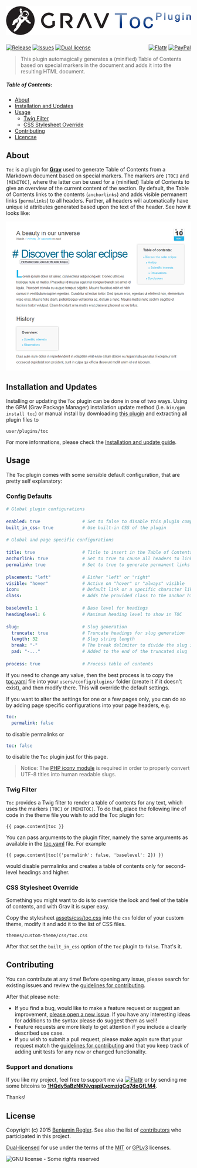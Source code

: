 # [![Grav Toc Plugin](assets/logo.png)][project]

[![Release](https://img.shields.io/github/release/sommerregen/grav-plugin-toc.svg)][project] [![Issues](https://img.shields.io/github/issues/sommerregen/grav-plugin-toc.svg)][issues] [![Dual license](https://img.shields.io/badge/dual%20license-MIT%2FGPL-blue.svg)](LICENSE "License") <span style="float:right;">[![Flattr](https://api.flattr.com/button/flattr-badge-large.png)][flattr] [![PayPal](https://www.paypal.com/en_US/i/btn/btn_donate_SM.gif)][paypal]</span>

> This plugin automagically generates a (minified) Table of Contents based on special markers in the document and adds it into the resulting HTML document.

##### Table of Contents:

* [About](#about)
* [Installation and Updates](#installation-and-updates)
* [Usage](#usage)
    * [Twig Filter](#twig-filter)
    * [CSS Stylesheet Override](#css-stylesheet-override)
* [Contributing](#contributing)
* [Licencse](#license)

## About

`Toc` is a plugin for [**Grav**](http://getgrav.org) used to generate Table of Contents from a Markdown document based on special markers. The markers are `[TOC]` and `[MINITOC]`, where the latter can be used for a (minified) Table of Contents to give an overview of the current content of the section. By default, the Table of Contents links to the contents (`anchorlinks`) and adds visible permanent links (`permalinks`) to all headers. Further, all headers will automatically have unique id attributes generated based upon the text of the header. See how it looks like:

![Screenshot Toc Plugin](assets/screenshot.png "Toc Preview")

## Installation and Updates

Installing or updating the `Toc` plugin can be done in one of two ways. Using the GPM (Grav Package Manager) installation update method (i.e. `bin/gpm install toc`) or manual install by downloading [this plugin](https://github.com/sommerregen/grav-plugin-toc) and extracting all plugin files to

    user/plugins/toc

For more informations, please check the [Installation and update guide](docs/INSTALL.md).

## Usage

The `Toc` plugin comes with some sensible default configuration, that are pretty self explanatory:

### Config Defaults

```yaml
# Global plugin configurations

enabled: true                # Set to false to disable this plugin completely
built_in_css: true           # Use built-in CSS of the plugin

# Global and page specific configurations

title: true                  # Title to insert in the Table of Contents
anchorlink: true             # Set to true to cause all headers to link to themselves
permalink: true              # Set to true to generate permanent links at the beginning of each header

placement: "left"            # Either "left" or "right"
visible: "hover"             # Active on "hover" or "always" visible
icon:                        # Default link or a specific character like: #, ¶, ❡, and §.
class:                       # Adds the provided class to the anchor html

baselevel: 1                 # Base level for headings
headinglevel: 6              # Maximum heading level to show in TOC

slug:                        # Slug generation
  truncate: true             # Truncate headings for slug generation
  length: 32                 # Slug string length
  break: "-"                 # The break delimiter to divide the slug into pieces of words.
  pad: "-..."                # Added to the end of the truncated slug

process: true                # Process table of contents
```

If you need to change any value, then the best process is to copy the [toc.yaml](toc.yaml) file into your `users/config/plugins/` folder (create it if it doesn't exist), and then modify there. This will override the default settings.

If you want to alter the settings for one or a few pages only, you can do so by adding page specific configurations into your page headers, e.g.

```yaml
toc:
  permalink: false
```

to disable permalinks or

```yaml
toc: false
```

to disable the `Toc` plugin just for this page.

> Notice: The [PHP iconv module](http://php.net/manual/en/function.iconv.php) is required in order to properly convert UTF-8 titles into human readable slugs.

### Twig Filter

`Toc` provides a Twig filter to render a table of contents for any text, which uses the markers `[TOC]` or `[MINITOC]`. To do that, place the following line of code in the theme file you wish to add the Toc plugin for:

```
{{ page.content|toc }}
```

You can pass arguments to the plugin filter, namely the same arguments as available in the [toc.yaml](toc.yaml) file. For example

```
{{ page.content|toc({'permalink': false, 'baselevel': 2}) }}
```

would disable permalinks and creates a table of contents only for second-level headings and higher.

### CSS Stylesheet Override

Something you might want to do is to override the look and feel of the table of contents, and with Grav it is super easy.

Copy the stylesheet [assets/css/toc.css](assets/css/toc.css) into the `css` folder of your custom theme, modify it and add it to the list of CSS files.

    themes/custom-theme/css/toc.css

After that set the `built_in_css` option of the `Toc` plugin to `false`. That's it.

## Contributing

You can contribute at any time! Before opening any issue, please search for existing issues and review the [guidelines for contributing](docs/CONTRIBUTING.md).

After that please note:

* If you find a bug, would like to make a feature request or suggest an improvement, [please open a new issue][issues]. If you have any interesting ideas for additions to the syntax please do suggest them as well!
* Feature requests are more likely to get attention if you include a clearly described use case.
* If you wish to submit a pull request, please make again sure that your request match the [guidelines for contributing](docs/CONTRIBUTING.md) and that you keep track of adding unit tests for any new or changed functionality.

### Support and donations

If you like my project, feel free to support me via [![Flattr](https://api.flattr.com/button/flattr-badge-large.png)][flattr] or by sending me some bitcoins to [**1HQdy5aBzNKNvqspiLvcmzigCq7doGfLM4**][bitcoin].

Thanks!

## License

Copyright (c) 2015 [Benjamin Regler][github]. See also the list of [contributors] who participated in this project.

[Dual-licensed](LICENSE) for use under the terms of the [MIT][mit-license] or [GPLv3][gpl-license] licenses.

![GNU license - Some rights reserved][gnu]

[github]: https://github.com/sommerregen/ "GitHub account from Benjamin Regler"
[gpl-license]: http://opensource.org/licenses/GPL-3.0 "GPLv3 license"
[mit-license]: http://www.opensource.org/licenses/mit-license.php "MIT license"

[flattr]: https://flattr.com/submit/auto?user_id=Sommerregen&url=https://github.com/sommerregen/grav-plugin-toc "Flatter my GitHub project"
[paypal]: https://www.paypal.com/cgi-bin/webscr?cmd=_s-xclick&hosted_button_id=SYFNP82USG3RN "Donate for my GitHub project using PayPal"
[bitcoin]: bitcoin:1HQdy5aBzNKNvqspiLvcmzigCq7doGfLM4?label=GitHub%20project "Donate for my GitHub project using BitCoin"
[gnu]: https://upload.wikimedia.org/wikipedia/commons/thumb/3/33/License_icon-gpl-88x31.svg/88px-License_icon-gpl-88x31.svg.png "GNU license - Some rights reserved"

[project]: https://github.com/sommerregen/grav-plugin-toc
[issues]: https://github.com/sommerregen/grav-plugin-toc/issues "GitHub Issues for Grav Toc Plugin"
[contributors]: https://github.com/sommerregen/grav-plugin-toc/graphs/contributors "List of contributors of the project"
